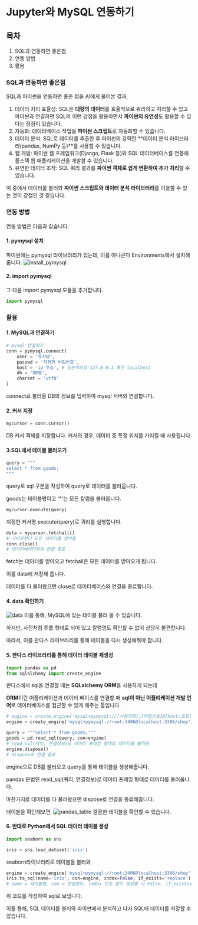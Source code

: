 # Jupyter와 MySQL 연동하기
## 목차
1. SQL과 연동하면 좋은점
2. 연동 방법
3. 활용

### SQL과 연동하면 좋은점
SQL과 파이썬을 연동하면 좋은 점을 AI에게 물어본 결과,

1. 데이터 처리 효율성: SQL은 **대량의 데이터**를 효율적으로 쿼리하고 처리할 수 있고 파이썬과 연결하면 SQL의 이런 강점을 활용하면서 **파이썬의 유연성**도 활용할 수 있다는 장점이 있습니다.
2. 자동화: 데이터베이스 작업을 **파이썬 스크립트**로 자동화할 수 있습니다.
3. 데이터 분석: SQL로 데이터를 추출한 후 파이썬의 강력한 **데이터 분석 라이브러리(pandas, NumPy 등)**를 사용할 수 있습니다.
4. 웹 개발: 파이썬 웹 프레임워크(Django, Flask 등)와 SQL 데이터베이스를 연동해 풀스택 웹 애플리케이션을 개발할 수 있습니다.
5. 유연한 데이터 조작: SQL 쿼리 결과를 **파이썬 객체로 쉽게 변환하여 추가 처리**할 수 있습니다.

이 중에서 데이터를 불러와 **파이썬 스크립트와 데이터 분석 라이브러리**를 이용할 수 있는 것이 강점인 것 같습니다.

### 연동 방법
연동 방법은 다음과 같습니다.

#### 1. pymysql 설치
파이썬에는 pymysql 라이브러리가 있는데, 이를 아나콘다 Environments에서 설치해 줍니다.
![install_pymysql](Donggyu-Kim1/blog1/img/install_pymysql.png)

#### 2. import pymysql
그 다음 import pymysql 모듈을 추가합니다.
```py
import pymysql
```

### 활용

#### 1. MySQL과 연결하기
```py
# mysql 연결하기
conn = pymysql.connect(
    user = '유저명',
    passwd = '지정한 비밀번호',
    host = 'ip 주소', # 일반적으로 127.0.0.1 혹은 localhost
    db = 'DB명',
    charset = 'utf8'
)
```
connect로 불러올 DB의 정보를 입력하여 mysql 서버와 연결합니다.

#### 2. 커서 지정
```py
mycursor = conn.cursor()
```
DB 커서 객체를 지정합니다. 커서의 경우, 데이터 중 특정 위치를 가리킬 때 사용됩니다.

#### 3.SQL에서 테이블 불러오기
```py
query = """
select * from goods;
"""
```
query로 sql 구문을 작성하여 query로 데이터를 불러옵니다.

goods는 테이블명이고 '*'는 모든 칼럼을 불러옵니다.

```py
mycursor.execute(query)
```
지정한 커서명.execute(query)로 쿼리를 실행합니다.

```py
data = mycursor.fetchall()
# 서버로부터 모든 데이터를 받아옴
conn.close()
# 데이터베이터와의 연결 종료
```
fetch는 데이터를 받아오고 fetchall은 모든 데이터를 받아오게 됩니다.

이를 data에 저장해 줍니다.

데이터를 다 불러왔으면 close로 데이터베이스와 연결을 종료합니다.

#### 4. data 확인하기
![data](Donggyu-Kim1/blog1/img/dataset.png)
이를 통해, MySQL에 있는 테이블 불러 올 수 있습니다.

하지만, 사진처럼 튜플 형태로 되어 있고 칼럼명도 확인할 수 없어 상당히 불편합니다.

따라서, 이를 판다스 라이브러리를 통해 테이블을 다시 생성해줘야 합니다.

#### 5. 판다스 라이브러리를 통해 데이터 테이블 재생성

```py
import pandas as pd
from sqlalchemy import create_engine
```
판다스에서 sql을 연결할 때는 **SQLalchemy ORM**을 사용하게 되는데 

**ORM**이란 어플리케이션과 데이터 베이스를 연결할 때 **sql이 아닌 어플리케이션 개발 언어**로 데이터베이스를 접근할 수 있게 해주는 툴입니다.

```py
# engine = create_engine('mysql+pymysql://[사용자명]:[비밀번호]@[host:포트]/[데이터베이스명]')
engine = create_engine('mysql+pymysql://root:3406@localhost:3306/shop')

query = """select * from goods;"""
goods = pd.read_sql(query, con=engine)
# read_sql(쿼리, 연결정보)로 데이터 프레임 형태로 데이터를 불러옴
engine.dispose()
# dispose로 연결 종료
```
engine으로 DB를 불러오고 query를 통해 테이블을 생성해줍니다.

pandas 문법인 read_sql(쿼리, 연결정보)로 데이터 프레임 형태로 데이터를 불러옵니다.

마찬가지로 데이터를 다 불러왔으면 dispose로 연결을 종료해줍니다.

테이블을 확인해보면, 
![pandas_table](Donggyu-Kim1/blog1/img/table_sql.png)
깔끔한 테이블을 확인할 수 있습니다.

#### 6. 반대로 Python에서 SQL 데이터 테이블 생성
```py
import seaborn as sns

iris = sns.load_dataset('iris')
```
seaborn라이브러리로 테이블을 불러와 

```py
engine = create_engine('mysql+pymysql://root:3406@localhost:3306/shop')
iris.to_sql(name='iris', con=engine, index=False, if_exists='replace')
# name = 테이블명, con = 연결정보, index 번호 없이 생성할 시 False, if_exists='replace': 해당 테이블이 존재할 시 덮어씌움
```
위 코드를 작성하여 sql로 보냅니다.


이를 통해, SQL 데이터를 불러와 파이썬에서 분석하고 다시 SQL에 데이터를 저장할 수 있습니다.